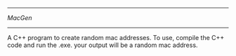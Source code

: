 ********
*MacGen*
********
A C++ program to create random mac addresses.
To use, compile the C++ code and run the .exe. your output will be a random mac address.
